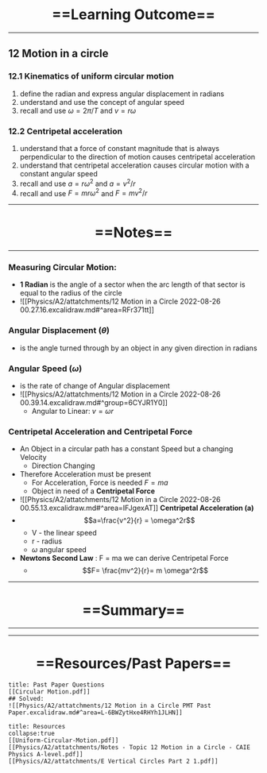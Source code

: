 # <center> ==Learning Outcome==  </center>
___

 ## 12 Motion in a circle 

 ### 12.1 Kinematics of uniform circular motion 
 1. define the radian and express angular displacement in radians 
 2.  understand and use the concept of angular speed 
 3.  recall and use $ω = 2π / T$ and $v = rω$ 

 ### 12.2 Centripetal acceleration 
1. understand that a force of constant magnitude that is always perpendicular to the direction of motion causes centripetal acceleration 
2.  understand that centripetal acceleration causes circular motion with a constant angular speed 
3.  recall and use $a = rω^2$ and $a = v^2 / r$ 
4.  recall and use $F = mrω^2$ and $F = mv^2 / r$ 


___
# <center> ==Notes==  </center>
___
### Measuring Circular Motion:
- **1 Radian**  is the angle of a sector when the arc length of that sector is equal to the radius of the circle
- ![[Physics/A2/attatchments/12 Motion in a Circle 2022-08-26 00.27.16.excalidraw.md#^area=RFr371tt]]
### **Angular Displacement ($\theta$)** 
- is the angle turned through by an object in any given direction in radians
### **Angular Speed ($\omega$)**
- is the rate of change of Angular displacement
- ![[Physics/A2/attatchments/12 Motion in a Circle 2022-08-26 00.39.14.excalidraw.md#^group=6CYJR1Y0]]
	- Angular to Linear: $v = \omega r$

### Centripetal Acceleration and Centripetal Force
- An Object in a circular path has a constant Speed but a changing Velocity
	- Direction Changing
- Therefore Acceleration must be present
	- For Acceleration, Force is needed $F=ma$
	- Object in need of a **Centripetal Force**
- ![[Physics/A2/attatchments/12 Motion in a Circle 2022-08-26 00.55.13.excalidraw.md#^area=IFJgexAT]]
**Centripetal Acceleration (a)**
- $$a=\frac{v^2}{r} = \omega^2r$$
	- V - the linear speed
	- r - radius
	- $\omega$ angular speed
- **Newtons Second Law** : F = ma we can derive Centripetal Force
	- $$F= \frac{mv^2}{r}= m \omega^2r$$
___

# <center> ==Summary==  </center>
___



___



# <center> ==Resources/Past Papers==  </center>
```ad-note
title: Past Paper Questions
[[Circular Motion.pdf]]
## Solved:
![[Physics/A2/attatchments/12 Motion in a Circle PMT Past Paper.excalidraw.md#^area=L-6BWZytHxe4RHYh1JLHN]]
```

```ad-info
title: Resources
collapse:true
[[Uniform-Circular-Motion.pdf]]
[[Physics/A2/attatchments/Notes - Topic 12 Motion in a Circle - CAIE Physics A-level.pdf]]
[[Physics/A2/attatchments/E Vertical Circles Part 2 1.pdf]]
```